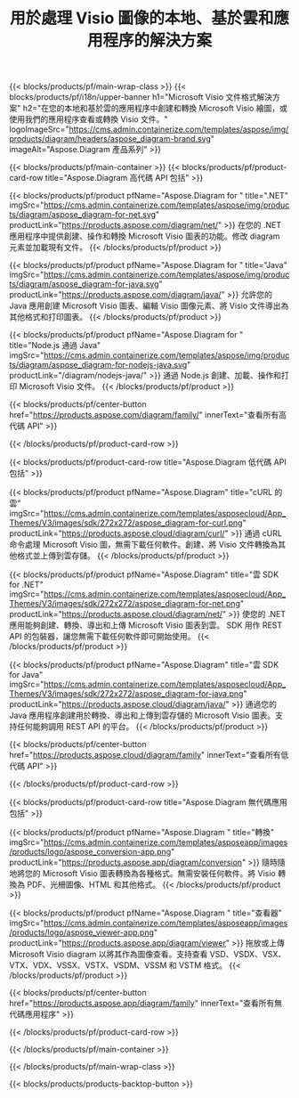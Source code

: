 ﻿---
title: 用於處理 Visio 圖像的本地、基於雲和應用程序的解決方案 
weight: 1110
url: /zh-hant/
description: 通過高代碼 API 或基於雲的 SDK 創建、處理和轉換 Microsoft Visio 繪圖。或使用我們的跨平台應用程序來查看或轉換 Visio 文件。
---
{{< blocks/products/pf/main-wrap-class >}}
{{< blocks/products/pf/i18n/upper-banner h1="Microsoft Visio 文件格式解決方案" h2="在您的本地和基於雲的應用程序中創建和轉換 Microsoft Visio 繪圖，或使用我們的應用程序查看或轉換 Visio 文件。" logoImageSrc="https://cms.admin.containerize.com/templates/aspose/img/products/diagram/headers/aspose_diagram-brand.svg" imageAlt="Aspose.Diagram 產品系列" >}}

{{< blocks/products/pf/main-container >}}
{{< blocks/products/pf/product-card-row title="Aspose.Diagram 高代碼 API 包括" >}}

{{< blocks/products/pf/product pfName="Aspose.Diagram for " title=".NET" imgSrc="https://cms.admin.containerize.com/templates/aspose/img/products/diagram/aspose_diagram-for-net.svg" productLink="https://products.aspose.com/diagram/net/" >}}
在您的 .NET 應用程序中提供創建、操作和轉換 Microsoft Visio 圖表的功能。修改 diagram 元素並加載現有文件。
{{< /blocks/products/pf/product >}}

{{< blocks/products/pf/product pfName="Aspose.Diagram for " title="Java" imgSrc="https://cms.admin.containerize.com/templates/aspose/img/products/diagram/aspose_diagram-for-java.svg" productLink="https://products.aspose.com/diagram/java/" >}}
允許您的 Java 應用創建 Microsoft Visio 圖表、編輯 Visio 圖像元素、將 Visio 文件導出為其他格式和打印圖表。
{{< /blocks/products/pf/product >}}

{{< blocks/products/pf/product pfName="Aspose.Diagram for " title="Node.js 通過 Java" imgSrc="https://cms.admin.containerize.com/templates/aspose/img/products/diagram/aspose_diagram-for-nodejs-java.svg" productLink="/diagram/nodejs-java/" >}}
通過 Node.js 創建、加載、操作和打印 Microsoft Visio 文件。
{{< /blocks/products/pf/product >}}

{{< blocks/products/pf/center-button href="https://products.aspose.com/diagram/family/" innerText="查看所有高代碼 API" >}}

{{< /blocks/products/pf/product-card-row >}}

{{< blocks/products/pf/product-card-row title="Aspose.Diagram 低代碼 API 包括" >}}

{{< blocks/products/pf/product pfName="Aspose.Diagram" title="cURL 的雲" imgSrc="https://cms.admin.containerize.com/templates/asposecloud/App_Themes/V3/images/sdk/272x272/aspose_diagram-for-curl.png" productLink="https://products.aspose.cloud/diagram/curl/" >}}
通過 cURL 命令處理 Microsoft Visio 圖，無需下載任何軟件。創建、將 Visio 文件轉換為其他格式並上傳到雲存儲。
{{< /blocks/products/pf/product >}}

{{< blocks/products/pf/product pfName="Aspose.Diagram" title="雲 SDK for .NET" imgSrc="https://cms.admin.containerize.com/templates/asposecloud/App_Themes/V3/images/sdk/272x272/aspose_diagram-for-net.png" productLink="https://products.aspose.cloud/diagram/net/" >}}
使您的 .NET 應用能夠創建、轉換、導出和上傳 Microsoft Visio 圖表到雲。 SDK 用作 REST API 的包裝器，讓您無需下載任何軟件即可開始使用。
{{< /blocks/products/pf/product >}}

{{< blocks/products/pf/product pfName="Aspose.Diagram" title="雲 SDK for Java" imgSrc="https://cms.admin.containerize.com/templates/asposecloud/App_Themes/V3/images/sdk/272x272/aspose_diagram-for-java.png" productLink="https://products.aspose.cloud/diagram/java/" >}}
通過您的 Java 應用程序創建用於轉換、導出和上傳到雲存儲的 Microsoft Visio 圖表。支持任何能夠調用 REST API 的平台。
{{< /blocks/products/pf/product >}}

{{< blocks/products/pf/center-button href="https://products.aspose.cloud/diagram/family" innerText="查看所有低代碼 API" >}}

{{< /blocks/products/pf/product-card-row >}}

{{< blocks/products/pf/product-card-row title="Aspose.Diagram 無代碼應用包括" >}}

{{< blocks/products/pf/product pfName="Aspose.Diagram " title="轉換" imgSrc="https://cms.admin.containerize.com/templates/asposeapp/images/products/logo/aspose_conversion-app.png" productLink="https://products.aspose.app/diagram/conversion" >}}
隨時隨地將您的 Microsoft Visio 圖表轉換為各種格式。無需安裝任何軟件。將 Visio 轉換為 PDF、光柵圖像、HTML 和其他格式。
{{< /blocks/products/pf/product >}}

{{< blocks/products/pf/product pfName="Aspose.Diagram " title="查看器" imgSrc="https://cms.admin.containerize.com/templates/asposeapp/images/products/logo/aspose_viewer-app.png" productLink="https://products.aspose.app/diagram/viewer" >}}
拖放或上傳 Microsoft Visio diagram 以將其作為圖像查看。支持查看 VSD、VSDX、VSX、VTX、VDX、VSSX、VSTX、VSDM、VSSM 和 VSTM 格式。
{{< /blocks/products/pf/product >}}

{{< blocks/products/pf/center-button href="https://products.aspose.app/diagram/family" innerText="查看所有無代碼應用程序" >}}

{{< /blocks/products/pf/product-card-row >}}

{{< /blocks/products/pf/main-container >}}


{{< /blocks/products/pf/main-wrap-class >}}

{{< blocks/products/products-backtop-button >}}